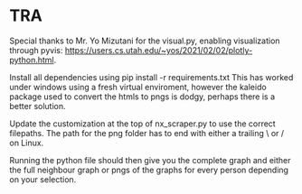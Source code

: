 # TRA
Special thanks to Mr. Yo Mizutani for the visual.py, enabling visualization through pyvis: https://users.cs.utah.edu/~yos/2021/02/02/plotly-python.html.

Install all dependencies using pip install -r requirements.txt
This has worked under windows using a fresh virtual enviroment, however the kaleido package used to convert the htmls to pngs is dodgy, perhaps there is a better solution.

Update the customization at the top of nx_scraper.py to use the correct filepaths. The path for the png folder has to end with either a trailing \ or / on Linux.

Running the python file should then give you the complete graph and either the full neighbour graph or pngs of the graphs for every person depending on your selection.
